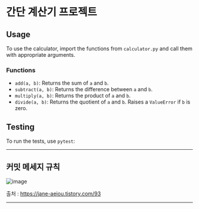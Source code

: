 # **간단 계산기 프로젝트**

## Usage
To use the calculator, import the functions from `calculator.py` and call them with appropriate arguments.

### Functions
- `add(a, b)`: Returns the sum of `a` and `b`.
- `subtract(a, b)`: Returns the difference between `a` and `b`.
- `multiply(a, b)`: Returns the product of `a` and `b`.
- `divide(a, b)`: Returns the quotient of `a` and `b`. Raises a `ValueError` if `b` is zero.

## Testing
To run the tests, use `pytest`:


---
## 커밋 메세지 규칙

![image](image/image.png)

출처 : https://jane-aeiou.tistory.com/93

---
